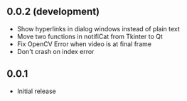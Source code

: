 ## 0.0.2 (development)
 * Show hyperlinks in dialog windows instead of plain text
 * Move two functions in notifiCat from Tkinter to Qt
 * Fix OpenCV Error when video is at final frame
 * Don't crash on index error

## 0.0.1
 * Initial release
